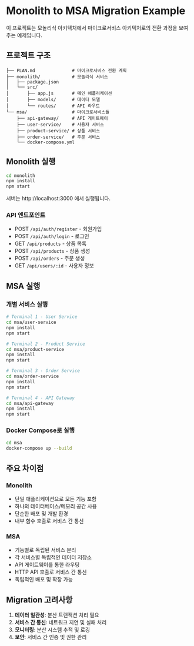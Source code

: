 # Monolith to MSA Migration Example

이 프로젝트는 모놀리식 아키텍처에서 마이크로서비스 아키텍처로의 전환 과정을 보여주는 예제입니다.

## 프로젝트 구조

```
├── PLAN.md              # 마이크로서비스 전환 계획
├── monolith/            # 모놀리식 서비스
│   ├── package.json
│   └── src/
│       ├── app.js       # 메인 애플리케이션
│       ├── models/      # 데이터 모델
│       └── routes/      # API 라우트
└── msa/                 # 마이크로서비스들
    ├── api-gateway/     # API 게이트웨이
    ├── user-service/    # 사용자 서비스
    ├── product-service/ # 상품 서비스
    ├── order-service/   # 주문 서비스
    └── docker-compose.yml
```

## Monolith 실행

```bash
cd monolith
npm install
npm start
```

서버는 http://localhost:3000 에서 실행됩니다.

### API 엔드포인트
- POST `/api/auth/register` - 회원가입
- POST `/api/auth/login` - 로그인
- GET `/api/products` - 상품 목록
- POST `/api/products` - 상품 생성
- POST `/api/orders` - 주문 생성
- GET `/api/users/:id` - 사용자 정보

## MSA 실행

### 개별 서비스 실행
```bash
# Terminal 1 - User Service
cd msa/user-service
npm install
npm start

# Terminal 2 - Product Service  
cd msa/product-service
npm install
npm start

# Terminal 3 - Order Service
cd msa/order-service
npm install
npm start

# Terminal 4 - API Gateway
cd msa/api-gateway
npm install
npm start
```

### Docker Compose로 실행
```bash
cd msa
docker-compose up --build
```

## 주요 차이점

### Monolith
- 단일 애플리케이션으로 모든 기능 포함
- 하나의 데이터베이스/메모리 공간 사용
- 단순한 배포 및 개발 환경
- 내부 함수 호출로 서비스 간 통신

### MSA
- 기능별로 독립된 서비스 분리
- 각 서비스별 독립적인 데이터 저장소
- API 게이트웨이를 통한 라우팅
- HTTP API 호출로 서비스 간 통신
- 독립적인 배포 및 확장 가능

## Migration 고려사항

1. **데이터 일관성**: 분산 트랜잭션 처리 필요
2. **서비스 간 통신**: 네트워크 지연 및 실패 처리
3. **모니터링**: 분산 시스템 추적 및 로깅
4. **보안**: 서비스 간 인증 및 권한 관리